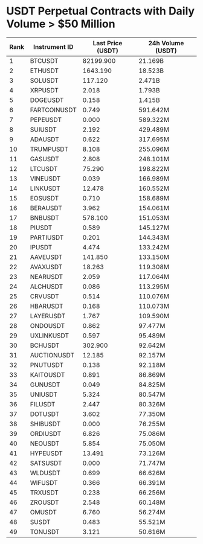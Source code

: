 # USDT Perpetual Contracts with Daily Volume > $50 Million

| Rank | Instrument ID | Last Price (USDT) | 24h Volume (USDT) |
|------|---------------|-------------------|-------------------|
| 1 | BTCUSDT | 82199.900 | 21.169B |
| 2 | ETHUSDT | 1643.190 | 18.523B |
| 3 | SOLUSDT | 117.120 | 2.471B |
| 4 | XRPUSDT | 2.018 | 1.793B |
| 5 | DOGEUSDT | 0.158 | 1.415B |
| 6 | FARTCOINUSDT | 0.749 | 591.642M |
| 7 | PEPEUSDT | 0.000 | 589.322M |
| 8 | SUIUSDT | 2.192 | 429.489M |
| 9 | ADAUSDT | 0.622 | 317.695M |
| 10 | TRUMPUSDT | 8.108 | 255.096M |
| 11 | GASUSDT | 2.808 | 248.101M |
| 12 | LTCUSDT | 75.290 | 198.822M |
| 13 | VINEUSDT | 0.039 | 166.989M |
| 14 | LINKUSDT | 12.478 | 160.552M |
| 15 | EOSUSDT | 0.710 | 158.689M |
| 16 | BERAUSDT | 3.962 | 154.061M |
| 17 | BNBUSDT | 578.100 | 151.053M |
| 18 | PIUSDT | 0.589 | 145.127M |
| 19 | PARTIUSDT | 0.201 | 144.343M |
| 20 | IPUSDT | 4.474 | 133.242M |
| 21 | AAVEUSDT | 141.850 | 133.150M |
| 22 | AVAXUSDT | 18.263 | 119.308M |
| 23 | NEARUSDT | 2.059 | 117.064M |
| 24 | ALCHUSDT | 0.086 | 113.295M |
| 25 | CRVUSDT | 0.514 | 110.076M |
| 26 | HBARUSDT | 0.168 | 110.073M |
| 27 | LAYERUSDT | 1.767 | 109.590M |
| 28 | ONDOUSDT | 0.862 | 97.477M |
| 29 | UXLINKUSDT | 0.597 | 95.489M |
| 30 | BCHUSDT | 302.900 | 92.642M |
| 31 | AUCTIONUSDT | 12.185 | 92.157M |
| 32 | PNUTUSDT | 0.138 | 92.118M |
| 33 | KAITOUSDT | 0.891 | 86.869M |
| 34 | GUNUSDT | 0.049 | 84.825M |
| 35 | UNIUSDT | 5.324 | 80.547M |
| 36 | FILUSDT | 2.447 | 80.326M |
| 37 | DOTUSDT | 3.602 | 77.350M |
| 38 | SHIBUSDT | 0.000 | 76.255M |
| 39 | ORDIUSDT | 6.826 | 75.086M |
| 40 | NEOUSDT | 5.854 | 75.050M |
| 41 | HYPEUSDT | 13.491 | 73.126M |
| 42 | SATSUSDT | 0.000 | 71.747M |
| 43 | WLDUSDT | 0.699 | 66.626M |
| 44 | WIFUSDT | 0.366 | 66.391M |
| 45 | TRXUSDT | 0.238 | 66.256M |
| 46 | ZROUSDT | 2.548 | 60.148M |
| 47 | OMUSDT | 6.760 | 56.274M |
| 48 | SUSDT | 0.483 | 55.521M |
| 49 | TONUSDT | 3.121 | 50.616M |
